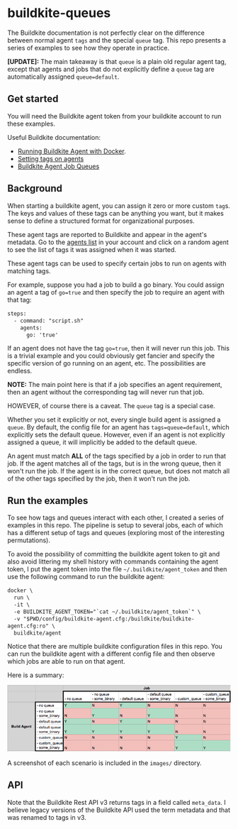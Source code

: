 # buildkite-queues
The Buildkite documentation is not perfectly clear on
the difference between normal agent `tags` and the special
`queue` tag. This repo presents a series of examples to
see how they operate in practice.

**[UPDATE]:** The main takeaway is that `queue` is a plain old
regular agent tag, except that agents and jobs that do not 
explicitly define a `queue` tag are automatically assigned
`queue=default`.

## Get started
You will need the Buildkite agent token from your buildkite
account to run these examples.

Useful Buildkite documentation:
* [Running Buildkite Agent with Docker](https://buildkite.com/docs/agent/v3/docker).
* [Setting tags on agents](https://buildkite.com/docs/agent/v3/cli-start#setting-tags)
* [Buildkite Agent Job Queues](https://buildkite.com/docs/agent/v3/queues)

## Background
When starting a buildkite agent, you can assign it zero or
more custom `tag`s. The keys and values of these tags can be
anything you want, but it makes sense to define a structured
format for organizational purposes.

These agent tags are reported to Buildkite and appear in
the agent's metadata. Go to the [agents list](https://buildkite.com/organizations/oasislabs/agents)
in your account and click on a random agent to see the list
of tags it was assigned when it was started.

These agent tags can be used to specify certain jobs to run
on agents with matching tags.

For example, suppose you had a job to build a go binary.
You could assign an agent a tag of `go=true` and
then specify the job to require an agent with that tag:

```
steps:
  - command: "script.sh"
    agents:
      go: 'true'
```

If an agent does not have the tag `go=true`, then it will
never run this job. This is a trivial example and you could
obviously get fancier and specify the specific version of
go running on an agent, etc. The possibilities are endless.

**NOTE:** The main point here is that if a job specifies an
agent requirement, then an agent without the corresponding
tag will never run that job.

HOWEVER, of course there is a caveat. The `queue` tag is a special case.

Whether you set it explicitly or not, every single build
agent is assigned a `queue`. By default, the config file
for an agent has `tags=queue=default`, which explicitly
sets the default queue. However, even if an agent is not
explicitly assigned a queue, it will implicitly be added
to the default queue.

An agent must match **ALL** of the tags specified by a job
in order to run that job. If the agent matches all of the tags,
but is in the wrong queue, then it won't run the job. If the agent
is in the correct queue, but does not match all of the other
tags specified by the job, then it won't run the job.

## Run the examples
To see how tags and queues interact with each other,
I created a series of examples in this repo. The pipeline
is setup to several jobs, each of which has a different
setup of tags and queues (exploring most of the interesting
permutations).

To avoid the possibility of committing the buildkite agent token
to git and also avoid littering my shell history with commands
containing the agent token, I put the agent token into the file 
`~/.buildkite/agent_token` and then use the following 
command to run the buildkite agent:

```
docker \
  run \
  -it \
  -e BUILDKITE_AGENT_TOKEN="`cat ~/.buildkite/agent_token`" \
  -v "$PWD/config/buildkite-agent.cfg:/buildkite/buildkite-agent.cfg:ro" \
  buildkite/agent
```

Notice that there are multiple buildkite configuration files in
this repo. You can run the buildkite agent with a different config
file and then observe which jobs are able to run on that agent.

Here is a summary:

![buildkite-agent-vs-jobs-summary-chart](https://github.com/conorgil/buildkite-example-queues/blob/master/buildkite-agent-vs-jobs-summary-chart.png)

A screenshot of each scenario is included in the `images/` directory.

## API
Note that the Buildkite Rest API v3 returns tags in a field called
`meta_data`. I believe legacy versions of the Buildkite API used the
term metadata and that was renamed to tags in v3.
